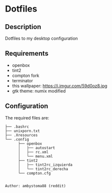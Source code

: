 # Dotfiles

## Description

Dotfiles to my desktop configuration

## Requirements
* openbox
* tint2
* compton fork
* terminator
* this wallpaper: https://i.imgur.com/59d0oz8.jpg
* gtk theme: numix modified

## Configuration
The required files are:
```
├── .bashrc
├── unixporn.txt
├── .Xresources
└── .config
      ├── openbox
      │   ├── autostart
      │   ├── rc.xml
      │   └── menu.xml
      ├── tint2
      │   ├── tint2rc_izquierda
      │   └── tint2rc_derecha
      └── compton.cfg


Author: ambystoma88 (reddit)


